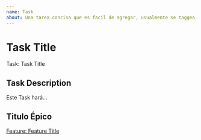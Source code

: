 ```yaml
---
name: Task
about: Una tarea concisa que es facil de agregar, usualmente se taggea como `good first issue`.
---
```


<!--Task Title. -->

# Task Title

Task: Task Title

## Task Description

Este Task hará...

## Titulo Épico

<!-- El link debe apuntar al issue EPIC o padre. -->

[Feature: Feature Title](https://github.com/username/repository-name/issues/1)